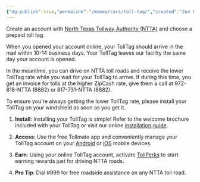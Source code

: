 ```yaml
---
{"dg-publish":true,"permalink":"/money/cars/toll-tag/","created":"Jun 07, 2023, 6:32 PM","updated":""}
---
```



Create an account with [North Texas Tollway Authority (NTTA)](https://ssptrips.ntta.org/#/) and choose a prepaid toll tag.

When you opened your account online, your TollTag should arrive in the mail within 10-14 business days. Your TollTag leaves our facility the same day your account is opened.

In the meantime, you can drive on NTTA toll roads and receive the lower TollTag rate while you wait for your TollTag to arrive. If during this time, you get an invoice for tolls at the higher ZipCash rate, give them a call at 972-818-NTTA (6882) or 817-731-NTTA (6882).

To ensure you're always getting the lower TollTag rate, please install your TollTag on your windshield as soon as you get it.

1. **Install**: Installing your TollTag is simple! Refer to the welcome brochure included with your TollTag or visit our online [installation guide](https://click.icptrack.com/icp/relay.php?r=122234529&msgid=155291&act=CEZO&c=1787764&pid=7129040&destination=https%3A%2F%2Fwww.ntta.org%2Fcustinfo%2Ftolltag%2FDocuments%2FHow_To_Install_TollTag.pdf&cf=22475&v=4f25ef3102243e73a4b7503d638bea3449470de78b86a2a3199f6b41244089ec).
	
2. **Access**: Use the free Tollmate app and conveniently manage your TollTag account on your [Android](https://click.icptrack.com/icp/relay.php?r=122234529&msgid=155291&act=CEZO&c=1787764&pid=7129040&destination=https%3A%2F%2Fplay.google.com%2Fstore%2Fapps%2Fdetails%3Fid%3Ditoll.com.ntta&cf=22475&v=9fd06857e954491824aae78648bb2194237b5530a495e9c707858704d8105700) or [iOS](https://click.icptrack.com/icp/relay.php?r=122234529&msgid=155291&act=CEZO&c=1787764&pid=7129040&destination=https%3A%2F%2Fapps.apple.com%2Fus%2Fapp%2Fntta-tollmate%2Fid640432720%3Fls%3D1&cf=22475&v=9b53a245b5cee6673ddc933df6cd625175361ef7101c428cb1dd1e001219946d) mobile devices.
	
3. **Earn**: Using your online TollTag account, activate [TollPerks](https://click.icptrack.com/icp/relay.php?r=122234529&msgid=155291&act=CEZO&c=1787764&pid=7129040&destination=https%3A%2F%2Ftollperks.com%2Factivate%2F&cf=22475&v=bcfcfed12e37ef12c430a1e134e91eeb115db957e063850de8a542bfc3bff3fc) to start earning rewards just for driving NTTA roads.
	
4. **Pro Tip**: Dial #999 for free roadside assistance on any NTTA toll road.